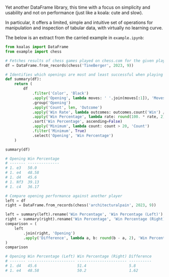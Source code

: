Yet another DataFrame library, this time with a focus on simplicity and usability and not on performance (just like a koala: cute and slow).

In particular, it offers a limited, simple and intuitive set of operations for manipulation and inspection of tabular data, with virtually no learning curve.

The below is an extract from the carried example in `example.ipynb`:

```python
from koalas import DataFrame
from example import chess

# Fetches results of chess games played on chess.com for the given player and period
df = DataFrame.from_records(chess('TineBerger', 2023, 9))

# Identifies which openings are most and least successful when playing as black.
def summary(df):
    return (
        df
            .filter('Color', 'Black')
            .apply('Opening', lambda moves: ' '.join(moves[:1]), 'Moves')
            .group('Opening')
            .apply('Count', len, 'Outcome')
            .apply('Win Rate', lambda outcomes: outcomes.count('Win') / len(outcomes), 'Outcome')                
            .apply('Win Percentage', lambda rate: round(100. * rate, 2), 'Win Rate')
            .sort('Win Percentage', ascending=False)
            .apply('Minimum', lambda count: count > 20, 'Count')
            .filter('Minimum', True)
            .select('Opening', 'Win Percentage')
    )

summary(df)

# Opening Win Percentage
# ------- --------------
# 1. e3   50.0          
# 1. e4   48.58         
# 1. d4   45.6          
# 1. Nf3  39.13         
# 1. c4   36.17      

# Compare opening performance against another player
left = df
right = DataFrame.from_records(chess('architecturalpain', 2023, 9))

left = summary(left).rename('Win Percentage', 'Win Percentage (Left)')
right = summary(right).rename('Win Percentage', 'Win Percentage (Right)')
comparison = (
    left
        .join(right, 'Opening')
        .apply('Difference', lambda a, b: round(b - a, 2), 'Win Percentage (Left)', 'Win Percentage (Right)')        
)
comparison

# Opening Win Percentage (Left) Win Percentage (Right) Difference
# ------- --------------------- ---------------------- ----------
# 1. d4   45.6                  51.4                   5.8       
# 1. e4   48.58                 50.2                   1.62      
```